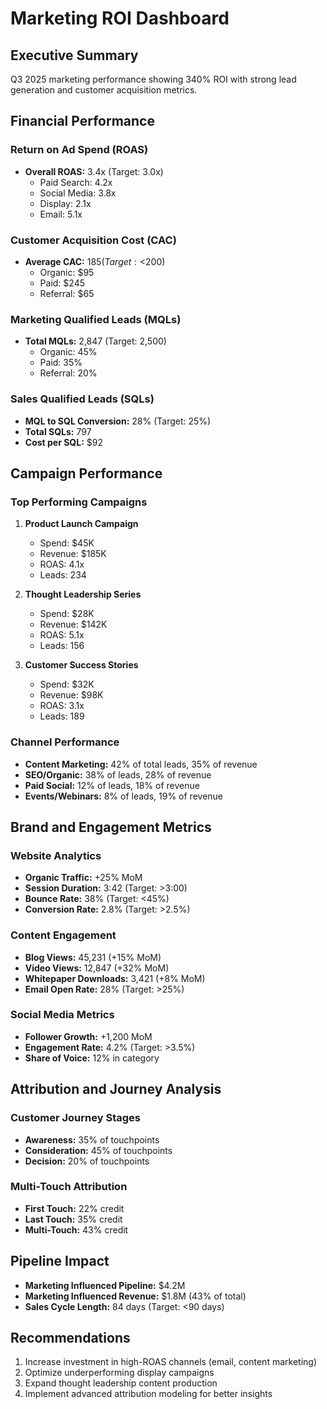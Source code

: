 # Marketing ROI Dashboard

## Executive Summary
Q3 2025 marketing performance showing 340% ROI with strong lead generation and customer acquisition metrics.

## Financial Performance

### Return on Ad Spend (ROAS)
- **Overall ROAS:** 3.4x (Target: 3.0x)
  - Paid Search: 4.2x
  - Social Media: 3.8x
  - Display: 2.1x
  - Email: 5.1x

### Customer Acquisition Cost (CAC)
- **Average CAC:** $185 (Target: <$200)
  - Organic: $95
  - Paid: $245
  - Referral: $65

### Marketing Qualified Leads (MQLs)
- **Total MQLs:** 2,847 (Target: 2,500)
  - Organic: 45%
  - Paid: 35%
  - Referral: 20%

### Sales Qualified Leads (SQLs)
- **MQL to SQL Conversion:** 28% (Target: 25%)
- **Total SQLs:** 797
- **Cost per SQL:** $92

## Campaign Performance

### Top Performing Campaigns
1. **Product Launch Campaign**
   - Spend: $45K
   - Revenue: $185K
   - ROAS: 4.1x
   - Leads: 234

2. **Thought Leadership Series**
   - Spend: $28K
   - Revenue: $142K
   - ROAS: 5.1x
   - Leads: 156

3. **Customer Success Stories**
   - Spend: $32K
   - Revenue: $98K
   - ROAS: 3.1x
   - Leads: 189

### Channel Performance
- **Content Marketing:** 42% of total leads, 35% of revenue
- **SEO/Organic:** 38% of leads, 28% of revenue
- **Paid Social:** 12% of leads, 18% of revenue
- **Events/Webinars:** 8% of leads, 19% of revenue

## Brand and Engagement Metrics

### Website Analytics
- **Organic Traffic:** +25% MoM
- **Session Duration:** 3:42 (Target: >3:00)
- **Bounce Rate:** 38% (Target: <45%)
- **Conversion Rate:** 2.8% (Target: >2.5%)

### Content Engagement
- **Blog Views:** 45,231 (+15% MoM)
- **Video Views:** 12,847 (+32% MoM)
- **Whitepaper Downloads:** 3,421 (+8% MoM)
- **Email Open Rate:** 28% (Target: >25%)

### Social Media Metrics
- **Follower Growth:** +1,200 MoM
- **Engagement Rate:** 4.2% (Target: >3.5%)
- **Share of Voice:** 12% in category

## Attribution and Journey Analysis

### Customer Journey Stages
- **Awareness:** 35% of touchpoints
- **Consideration:** 45% of touchpoints
- **Decision:** 20% of touchpoints

### Multi-Touch Attribution
- **First Touch:** 22% credit
- **Last Touch:** 35% credit
- **Multi-Touch:** 43% credit

## Pipeline Impact
- **Marketing Influenced Pipeline:** $4.2M
- **Marketing Influenced Revenue:** $1.8M (43% of total)
- **Sales Cycle Length:** 84 days (Target: <90 days)

## Recommendations
1. Increase investment in high-ROAS channels (email, content marketing)
2. Optimize underperforming display campaigns
3. Expand thought leadership content production
4. Implement advanced attribution modeling for better insights
